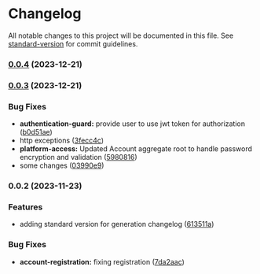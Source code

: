 # Changelog

All notable changes to this project will be documented in this file. See [standard-version](https://github.com/conventional-changelog/standard-version) for commit guidelines.

### [0.0.4](https://github.com/dzikibeduin/dog-go/compare/v0.0.3...v0.0.4) (2023-12-21)

### [0.0.3](https://github.com/dzikibeduin/dog-go/compare/v0.0.2...v0.0.3) (2023-12-21)


### Bug Fixes

* **authentication-guard:** provide user to use jwt token for authorization ([b0d51ae](https://github.com/dzikibeduin/dog-go/commit/b0d51aefdebddaf930d7843688d5593e53062465))
* http exceptions ([3fecc4c](https://github.com/dzikibeduin/dog-go/commit/3fecc4cf47ad760290937c4e386c5236a0aeefa5))
* **platform-access:** Updated Account aggregate root to handle password encryption and validation ([5980816](https://github.com/dzikibeduin/dog-go/commit/5980816945db7a31cd2d5538ca172870ea078ab2))
* some changes ([03990e9](https://github.com/dzikibeduin/dog-go/commit/03990e90425b1a2c48bddff41153c78c5d9bfb0f))

### 0.0.2 (2023-11-23)


### Features

* adding standard version for generation changelog ([613511a](https://github.com/dzikibeduin/dog-go/commit/613511aeac8ed50e9fa224b1ebdce86bac811328))


### Bug Fixes

* **account-registration:** fixing registration ([7da2aac](https://github.com/dzikibeduin/dog-go/commit/7da2aacf2918688d10bfd8f343ffb548d3f39e02))

